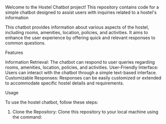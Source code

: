 Welcome to the Hostel Chatbot project! This repository contains code for a simple chatbot designed to assist users with inquiries related to a hostel's information

This chatbot provides information about various aspects of the hostel, including rooms, amenities, location, policies, and activities. It aims to enhance the user experience by offering quick and relevant responses to common questions.

Features

Information Retrieval: The chatbot can respond to user queries regarding rooms, amenities, location, policies, and activities.
User-Friendly Interface: Users can interact with the chatbot through a simple text-based interface.
Customizable Responses: Responses can be easily customized or extended to accommodate specific hostel details and requirements.

 Usage

To use the hostel chatbot, follow these steps:

1. Clone the Repository: Clone this repository to your local machine using the command:
